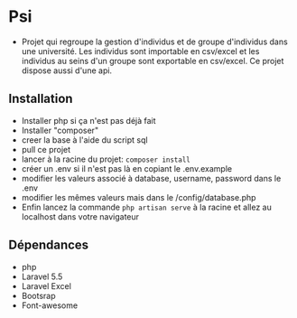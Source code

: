 # Psi

* Projet qui regroupe la gestion d'individus et de groupe d'individus dans une université. Les individus sont importable en csv/excel et les individus au seins d'un groupe sont exportable en csv/excel.
Ce projet dispose aussi d'une api.

## Installation

* Installer php si ça n'est pas déjà fait
* Installer "composer"
* creer la base à l'aide du script sql
* pull ce projet
* lancer à la racine du projet: ```composer install```
* créer un .env si il n'est pas là en copiant le .env.example
* modifier les valeurs associé à database, username, password dans le .env
* modifier les mêmes valeurs mais dans le /config/database.php
* Enfin lancez la commande ```php artisan serve``` à la racine et allez au localhost dans votre navigateur

## Dépendances

* php
* Laravel 5.5
* Laravel Excel
* Bootsrap
* Font-awesome
